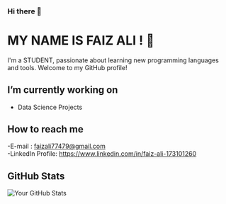 ### Hi there 👋
# MY NAME IS FAIZ ALI ! 👋

I'm a STUDENT, passionate about learning new programming languages and tools. Welcome to my GitHub profile!

##  I’m currently working on

- Data Science Projects

##  How to reach me

-E-mail : faizali77479@gmail.com\
-LinkedIn Profile: https://www.linkedin.com/in/faiz-ali-173101260

##  GitHub Stats

![Your GitHub Stats](https://github-readme-stats.vercel.app/api?username=Faizali112&show_icons=true&theme=radical)
<!--
**Faizali112/Faizali112** is a ✨ _special_ ✨ repository because its `README.md` (this file) appears on your GitHub profile.

Here are some ideas to get you started:

- 🔭 I’m currently working on ...
- 🌱 I’m currently learning ...
- 👯 I’m looking to collaborate on ...
- 🤔 I’m looking for help with ...
- 💬 Ask me about ...
- 📫 How to reach me: ...
- 😄 Pronouns: ...
- ⚡ Fun fact: ...
-->
